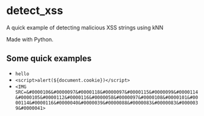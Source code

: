 # detect_xss
A quick example of detecting malicious XSS strings using kNN

Made with Python.

## Some quick examples
* `hello`
* `<script>alert(${document.cookie})</script>`
* `<IMG SRC=&#0000106&#0000097&#0000118&#0000097&#0000115&#0000099&#0000114&#0000105&#0000112&#0000116&#0000058&#0000097&#0000108&#0000101&#0000114&#0000116&#0000040&#0000039&#0000088&#0000083&#0000083&#0000039&#0000041>`
